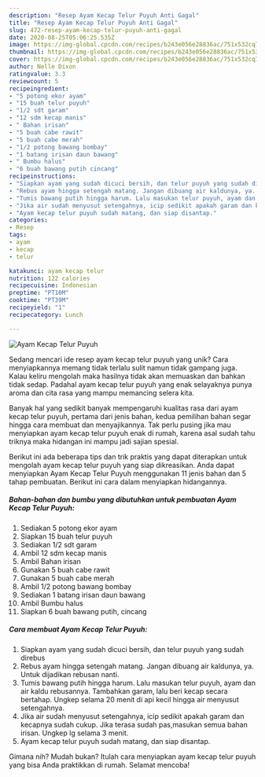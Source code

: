 ```yaml
---
description: "Resep Ayam Kecap Telur Puyuh Anti Gagal"
title: "Resep Ayam Kecap Telur Puyuh Anti Gagal"
slug: 472-resep-ayam-kecap-telur-puyuh-anti-gagal
date: 2020-08-25T05:06:25.535Z
image: https://img-global.cpcdn.com/recipes/b243e056e28836ac/751x532cq70/ayam-kecap-telur-puyuh-foto-resep-utama.jpg
thumbnail: https://img-global.cpcdn.com/recipes/b243e056e28836ac/751x532cq70/ayam-kecap-telur-puyuh-foto-resep-utama.jpg
cover: https://img-global.cpcdn.com/recipes/b243e056e28836ac/751x532cq70/ayam-kecap-telur-puyuh-foto-resep-utama.jpg
author: Nelle Dixon
ratingvalue: 3.3
reviewcount: 5
recipeingredient:
- "5 potong ekor ayam"
- "15 buah telur puyuh"
- "1/2 sdt garam"
- "12 sdm kecap manis"
- " Bahan irisan"
- "5 buah cabe rawit"
- "5 buah cabe merah"
- "1/2 potong bawang bombay"
- "1 batang irisan daun bawang"
- " Bumbu halus"
- "6 buah bawang putih cincang"
recipeinstructions:
- "Siapkan ayam yang sudah dicuci bersih, dan telur puyuh yang sudah direbus"
- "Rebus ayam hingga setengah matang. Jangan dibuang air kaldunya, ya. Untuk dijadikan rebusan nanti."
- "Tumis bawang putih hingga harum. Lalu masukan telur puyuh, ayam dan air kaldu rebusannya. Tambahkan garam, lalu beri kecap secara bertahap. Ungkep selama 20 menit di api kecil hingga air menyusut setengahnya."
- "Jika air sudah menyusut setengahnya, icip sedikit apakah garam dan kecapnya sudah cukup. Jika terasa sudah pas,masukan semua bahan irisan. Ungkep lg selama 3 menit."
- "Ayam kecap telur puyuh sudah matang, dan siap disantap."
categories:
- Resep
tags:
- ayam
- kecap
- telur

katakunci: ayam kecap telur 
nutrition: 122 calories
recipecuisine: Indonesian
preptime: "PT10M"
cooktime: "PT39M"
recipeyield: "1"
recipecategory: Lunch

---
```



![Ayam Kecap Telur Puyuh](https://img-global.cpcdn.com/recipes/b243e056e28836ac/751x532cq70/ayam-kecap-telur-puyuh-foto-resep-utama.jpg)

Sedang mencari ide resep ayam kecap telur puyuh yang unik? Cara menyiapkannya memang tidak terlalu sulit namun tidak gampang juga. Kalau keliru mengolah maka hasilnya tidak akan memuaskan dan bahkan tidak sedap. Padahal ayam kecap telur puyuh yang enak selayaknya punya aroma dan cita rasa yang mampu memancing selera kita.



Banyak hal yang sedikit banyak mempengaruhi kualitas rasa dari ayam kecap telur puyuh, pertama dari jenis bahan, kedua pemilihan bahan segar hingga cara membuat dan menyajikannya. Tak perlu pusing jika mau menyiapkan ayam kecap telur puyuh enak di rumah, karena asal sudah tahu triknya maka hidangan ini mampu jadi sajian spesial.


Berikut ini ada beberapa tips dan trik praktis yang dapat diterapkan untuk mengolah ayam kecap telur puyuh yang siap dikreasikan. Anda dapat menyiapkan Ayam Kecap Telur Puyuh menggunakan 11 jenis bahan dan 5 tahap pembuatan. Berikut ini cara dalam menyiapkan hidangannya.

<!--inarticleads1-->

##### Bahan-bahan dan bumbu yang dibutuhkan untuk pembuatan Ayam Kecap Telur Puyuh:

1. Sediakan 5 potong ekor ayam
1. Siapkan 15 buah telur puyuh
1. Sediakan 1/2 sdt garam
1. Ambil 12 sdm kecap manis
1. Ambil  Bahan irisan
1. Gunakan 5 buah cabe rawit
1. Gunakan 5 buah cabe merah
1. Ambil 1/2 potong bawang bombay
1. Sediakan 1 batang irisan daun bawang
1. Ambil  Bumbu halus
1. Siapkan 6 buah bawang putih, cincang




<!--inarticleads2-->

##### Cara membuat Ayam Kecap Telur Puyuh:

1. Siapkan ayam yang sudah dicuci bersih, dan telur puyuh yang sudah direbus
1. Rebus ayam hingga setengah matang. Jangan dibuang air kaldunya, ya. Untuk dijadikan rebusan nanti.
1. Tumis bawang putih hingga harum. Lalu masukan telur puyuh, ayam dan air kaldu rebusannya. Tambahkan garam, lalu beri kecap secara bertahap. Ungkep selama 20 menit di api kecil hingga air menyusut setengahnya.
1. Jika air sudah menyusut setengahnya, icip sedikit apakah garam dan kecapnya sudah cukup. Jika terasa sudah pas,masukan semua bahan irisan. Ungkep lg selama 3 menit.
1. Ayam kecap telur puyuh sudah matang, dan siap disantap.




Gimana nih? Mudah bukan? Itulah cara menyiapkan ayam kecap telur puyuh yang bisa Anda praktikkan di rumah. Selamat mencoba!
